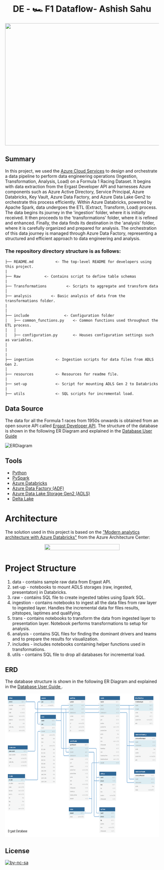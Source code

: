 <h1 align='center'>  DE - 🏎 F1 Dataflow- Ashish Sahu </h1>
<p align="center">
  <img src="[DEF1R/resources/racing-formula-1-pit-lane-ferrari.jpeg](https://github.com/Ashish25/DEF1R/blob/main/resources/racing-formula-1-pit-lane-ferrari.jpeg)" width="800" height="400" />
</p>

## Summary 

In this project, we used the [Azure Cloud Services](https://azure.microsoft.com/en-us/products/cloud-services) to design and orchestrate a data pipeline to perform data engineering operations (Ingestion, Transformation, Analysis, Load) on a Formula 1 Racing Dataset. It begins with data extraction from the Ergast Developer API and harnesses Azure components such as Azure Active Directory, Service Principal, Azure Databricks, Key Vault, Azure Data Factory, and Azure Data Lake Gen2 to orchestrate this process efficiently. Within Azure Databricks, powered by Apache Spark, data undergoes the ETL (Extract, Transform, Load) process. The data begins its journey in the 'ingestion' folder, where it is initially received. It then proceeds to the 'transformations' folder, where it is refined and enhanced. Finally, the data finds its destination in the 'analysis' folder, where it is carefully organized and prepared for analysis. The orchestration of this data journey is managed through Azure Data Factory, representing a structured and efficient approach to data engineering and analysis.


### The repository directory structure is as follows:

```
├── README.md          <- The top-level README for developers using this project. 
| 
├── Raw           <- Contains script to define table schemas
| 
├── Transformations         <- Scripts to aggregate and transform data
│  
├── analysis         <- Basic analysis of data from the transformations folder.  
| 
│ 
├── include                <- Configuration folder 
│   ├── common_functions.py    <- Common functions used throughout the ETL process.
│   │ 
│   ├── configuration.py       <- Houses configuration settings such as variables.
│      
|         
|
├── ingestion          <- Ingestion scripts for data files from ADLS Gen 2.
│      
├── resources          <- Resources for readme file.
|
├── set-up             <- Script for mounting ADLS Gen 2 to Databricks
|         
├── utils              <- SQL scripts for incremental load.
```

## Data Source

The data for all the Formula 1 races from 1950s onwards is obtained from an open source API called [Ergast Developer API](http://ergast.com/mrd/). The structure of the database is shown in the following ER Diagram and explained in the [Database User Guide](http://ergast.com/docs/f1db_user_guide.txt)

![ERDiagram](http://ergast.com/images/ergast_db.png)

## Tools

- [Python](https://www.python.org/)
- [PySpark](https://spark.apache.org/docs/latest/api/python/)
- [Azure Databricks](https://azure.microsoft.com/en-us/products/databricks/)
- [Azure Data Factory (ADF)](https://azure.microsoft.com/en-us/products/data-factory)
- [Azure Data Lake Storage Gen2 (ADLS)](https://azure.microsoft.com/en-us/solutions/data-lake/)
- [Delta Lake](https://learn.microsoft.com/en-us/azure/databricks/delta/)


# Architecture

The solution used in this project is based on the ["Modern analytics architecture with Azure Databricks"](https://learn.microsoft.com/en-us/azure/architecture/solution-ideas/articles/azure-databricks-modern-analytics-architecture) from the Azure Architecture Center:

<p align="center">
  <img src="https://learn.microsoft.com/en-us/azure/architecture/solution-ideas/media/azure-databricks-modern-analytics-architecture-diagram.png" width="70%" height="70%" />
</p>


# Project Structure

1. data - contains sample raw data from Ergast API.
2. set-up - notebooks to mount ADLS storages (raw, ingested, presentaton) in Databricks.
3. raw - contains SQL file to create ingested tables using Spark SQL.
4. ingestion - contains notebooks to ingest all the data files from raw layer to ingested layer. Handles the incremental data for files results, pitstopes, laptimes and qualifying.
5. trans - contains notebooks to transform the data from ingested layer to presentation layer. Notebook performs transformations to setup for analysis.
6. analysis - contains SQL files for finding the dominant drivers and teams and to prepare the results for visualization.
7. includes - includes notebooks containing helper functions used in transformations.
8. utils - contains SQL file to drop all databases for incremental load.

## ERD

The database structure is shown in the following ER Diagram and explained in the <a href='http://ergast.com/docs/f1db_user_guide.txt'> Database User Guide </a>.

<p align='center'>
  <img src='https://github.com/waqarg2001/Formula1-Insights-DE/blob/master/resources/erd.png' width=600 height=470>
</p>  

## License

<a href = 'https://creativecommons.org/licenses/by-nc-sa/4.0/' target="_blank">
    <img src="https://i.ibb.co/mvmWGkm/by-nc-sa.png" alt="by-nc-sa" border="0" width="88" height="31">
</a>



[def]: http://ergast.com/images/ergast_db.png
